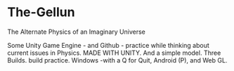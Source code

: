 # The-Gellun
The Alternate Physics of an Imaginary Universe

Some Unity Game Engine - and Github - practice while thinking about current issues in Physics. MADE WITH UNITY. And a  simple model.
Three Builds. build practice. Windows -with a Q for Quit, Android (P),  and Web GL.
